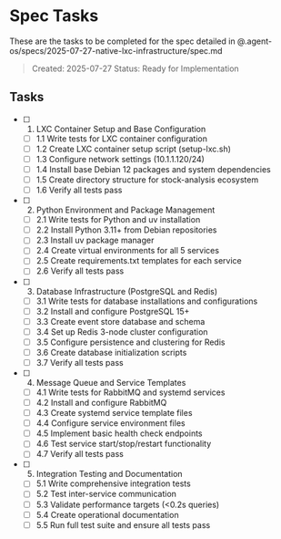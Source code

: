 # Spec Tasks

These are the tasks to be completed for the spec detailed in @.agent-os/specs/2025-07-27-native-lxc-infrastructure/spec.md

> Created: 2025-07-27
> Status: Ready for Implementation

## Tasks

- [ ] 1. LXC Container Setup and Base Configuration
  - [ ] 1.1 Write tests for LXC container configuration
  - [ ] 1.2 Create LXC container setup script (setup-lxc.sh)
  - [ ] 1.3 Configure network settings (10.1.1.120/24)
  - [ ] 1.4 Install base Debian 12 packages and system dependencies
  - [ ] 1.5 Create directory structure for stock-analysis ecosystem
  - [ ] 1.6 Verify all tests pass

- [ ] 2. Python Environment and Package Management
  - [ ] 2.1 Write tests for Python and uv installation
  - [ ] 2.2 Install Python 3.11+ from Debian repositories
  - [ ] 2.3 Install uv package manager
  - [ ] 2.4 Create virtual environments for all 5 services
  - [ ] 2.5 Create requirements.txt templates for each service
  - [ ] 2.6 Verify all tests pass

- [ ] 3. Database Infrastructure (PostgreSQL and Redis)
  - [ ] 3.1 Write tests for database installations and configurations
  - [ ] 3.2 Install and configure PostgreSQL 15+
  - [ ] 3.3 Create event store database and schema
  - [ ] 3.4 Set up Redis 3-node cluster configuration
  - [ ] 3.5 Configure persistence and clustering for Redis
  - [ ] 3.6 Create database initialization scripts
  - [ ] 3.7 Verify all tests pass

- [ ] 4. Message Queue and Service Templates
  - [ ] 4.1 Write tests for RabbitMQ and systemd services
  - [ ] 4.2 Install and configure RabbitMQ
  - [ ] 4.3 Create systemd service template files
  - [ ] 4.4 Configure service environment files
  - [ ] 4.5 Implement basic health check endpoints
  - [ ] 4.6 Test service start/stop/restart functionality
  - [ ] 4.7 Verify all tests pass

- [ ] 5. Integration Testing and Documentation
  - [ ] 5.1 Write comprehensive integration tests
  - [ ] 5.2 Test inter-service communication
  - [ ] 5.3 Validate performance targets (<0.2s queries)
  - [ ] 5.4 Create operational documentation
  - [ ] 5.5 Run full test suite and ensure all tests pass